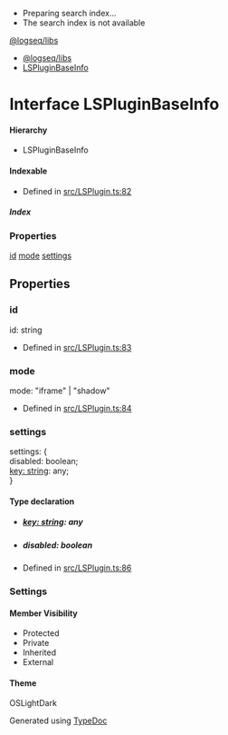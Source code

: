   * Preparing search index...
  * The search index is not available

[@logseq/libs]()

  * [@logseq/libs](../modules.html)
  * [LSPluginBaseInfo](LSPluginBaseInfo.html)



# Interface LSPluginBaseInfo

#### Hierarchy

  * LSPluginBaseInfo



#### Indexable

[key: string]: any

  * Defined in [src/LSPlugin.ts:82](https://github.com/logseq/logseq/blob/ac1b53544/libs/src/LSPlugin.ts#L82)



#####  Index

### Properties

[id](LSPluginBaseInfo.html#id) [mode](LSPluginBaseInfo.html#mode) [settings](LSPluginBaseInfo.html#settings)

## Properties

### id

id: string

  * Defined in [src/LSPlugin.ts:83](https://github.com/logseq/logseq/blob/ac1b53544/libs/src/LSPlugin.ts#L83)



### mode

mode: "iframe" | "shadow"

  * Defined in [src/LSPlugin.ts:84](https://github.com/logseq/logseq/blob/ac1b53544/libs/src/LSPlugin.ts#L84)



### settings

settings: {   
disabled: boolean;   
[key: string]: any;   
}

#### Type declaration

  * ##### [key: string]: any

  * ##### disabled: boolean




  * Defined in [src/LSPlugin.ts:86](https://github.com/logseq/logseq/blob/ac1b53544/libs/src/LSPlugin.ts#L86)



###  Settings

#### Member Visibility

  * Protected
  * Private
  * Inherited
  * External



#### Theme

OSLightDark

Generated using [TypeDoc](https://typedoc.org/)
